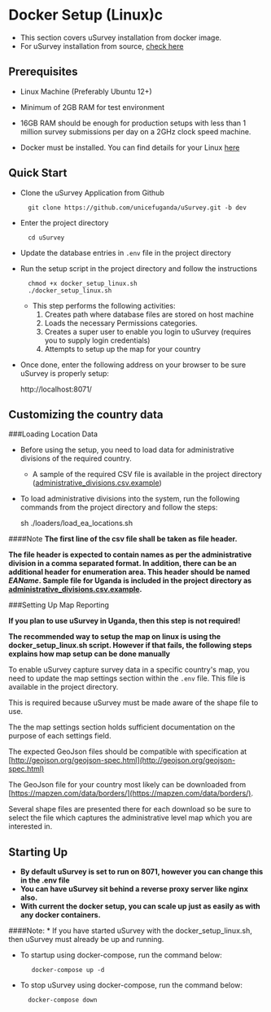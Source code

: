 Docker Setup (Linux)c
===================

* This section covers uSurvey installation from docker image. 
* For uSurvey installation from source, [check here](./installation.md)


Prerequisites
------------- 

* Linux Machine (Preferably Ubuntu 12+)

* Minimum of 2GB RAM for test environment 

* 16GB RAM should be enough for production setups with less than 1 million survey submissions per day on a 2GHz clock speed machine.

* Docker must be installed. You can find details for your Linux [here](https://docs.docker.com/engine/installation/)


Quick Start
-----------

* Clone the uSurvey Application from Github 

        git clone https://github.com/unicefuganda/uSurvey.git -b dev


* Enter the project directory 

        cd uSurvey

* Update the database entries in ``.env`` file in the project directory
        
* Run the setup script in the project directory and follow the instructions

        chmod +x docker_setup_linux.sh
        ./docker_setup_linux.sh
        
    * This step performs the following activities:
        1. Creates path where database files are stored on host machine
        2. Loads the necessary Permissions categories.
        3. Creates a super user to enable you login to uSurvey (requires you to supply login credentials)
        4. Attempts to setup up the map for your country

* Once done, enter the following address on your browser to be sure uSurvey is properly setup:
    
    
    http://localhost:8071/



Customizing the country data
----------------------------
       
###Loading Location Data
       
* Before using the setup, you need to load data for administrative divisions of the required country.

    * A sample of the required CSV file is available in the project directory ([administrative_divisions.csv.example](./administrative_divisions.csv.example))

* To load administrative divisions into the system, run the following commands from the project directory and follow the steps:    


    sh ./loaders/load_ea_locations.sh

####Note
**The first line of the csv file shall be taken as file header.** 

**The file header is expected to contain names as per the administrative division in a comma separated format. In addition, there can be an additional header for enumeration area. This header should be named *EAName*. Sample file for Uganda is included in the project directory as [administrative_divisions.csv.example](./administrative_divisions.csv.example).**


###Setting Up Map Reporting

**If you plan to use uSurvey in Uganda, then this step is not required!**

**The recommended way to setup the map on linux is using the docker_setup_linux.sh script. However if that fails, the following steps explains how map setup can be done manually**

To enable uSurvey capture survey data in a specific country's map, you need to update the map settings section within the ``.env`` file. This file is available in the project directory.

This is required because uSurvey must be made aware of the shape file to use. 

The the map settings section holds sufficient documentation on the purpose of each settings field.

The expected GeoJson files should be compatible with specification at [http://geojson.org/geojson-spec.html](http://geojson.org/geojson-spec.html)

The GeoJson file for your country most likely can be downloaded from [https://mapzen.com/data/borders/](https://mapzen.com/data/borders/).

Several shape files are presented there for each download so be sure to select the file which captures the administrative level map which you are interested in.


Starting Up
-----------

* **By default uSurvey is set to run on 8071, however you can change this in the .env file**
* **You can have uSurvey sit behind a reverse proxy server like nginx also.**
* **With current the docker setup, you can scale up just as easily as with any docker containers.**

####Note:
    * If you have started uSurvey with the docker_setup_linux.sh, then uSurvey must already be up and running.

* To startup using docker-compose, run the command below:

         docker-compose up -d
        
* To stop uSurvey using docker-compose, run the command below:
        
        docker-compose down
